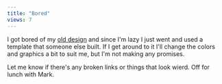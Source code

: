 ```yaml
---
title: "Bored"
views: 7
---
```

<p>I got bored of my <a href="https://www.mennoboy.com/chris/archives/images/wint04design.html">old design</a> and since I'm lazy I just went and used a template that someone else built.  If I get around to it I'll change the colors and graphics a bit to suit me, but I'm not making any promises.</p>
<p>Let me know if there's any broken links or things that look wierd.  Off for lunch with Mark.</p>
